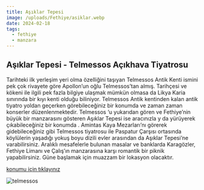 ```yaml
---
title: Aşıklar Tepesi
image: /uploads/Fethiye/asiklar.webp
date: 2024-02-18
tags:
  - fethiye
  - manzara
---
```

## Aşıklar Tepesi - Telmessos Açıkhava Tiyatrosu 

Tarihteki ilk yerleşim yeri olma özelliğini taşıyan Telmessos Antik Kenti ismini pek çok rivayete göre Apollon’un oğlu Telmessos’tan almış. Tarihçesi ve kökeni ile ilgili pek fazla bilgiye ulaşmak mümkün olmasa da Likya Karia sınırında bir kıyı kenti olduğu biliniyor. Telmessos Antik kentinden kalan antik tiyatro yoldan geçerken görebileceğiniz bir konumda ve zaman zaman konserler düzenlenmektedir. Telmessos ‘u yukarıdan gören ve Fethiye’nin büyük bir manzarasını gösteren Aşıklar Tepesi ise aracınızla y da yürüyerek çıkabileceğiniz bir konumda . Amintas Kaya Mezarları’nı görerek gidebileceğiniz gibi Telmessos tiyatrosu ile Paspatur Çarşısı ortasında köylülerin yaşadığı yokuş boyu dizili evler arasından da Aşıklar Tepesi’ne varabilirsiniz. Aralıklı mesafelerle bulunan masalar ve banklarda Karagözler, Fethiye Limanı ve Çalış’ın manzarasına karşı romantik bir piknik yapabilirsiniz.  Güne başlamak için muazzam bir lokasyon olacaktır. 

[konumu için tıklayınız](https://maps.app.goo.gl/tRYDbt74UXpwRvt78)

![telmessos](/uploads/Fethiye/telmessos.jpeg)